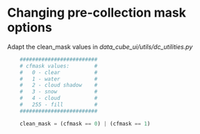 # Changing pre-collection mask options
Adapt the clean_mask values in *data_cube_ui/utils/dc_utilities.py*
```python
    #########################
    # cfmask values:        #
    #   0 - clear           #
    #   1 - water           #
    #   2 - cloud shadow    #
    #   3 - snow            #
    #   4 - cloud           #
    #   255 - fill          #
    #########################

    clean_mask = (cfmask == 0) | (cfmask == 1)
```
